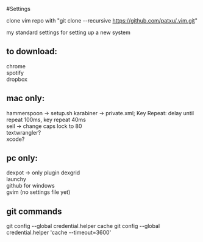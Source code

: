 #Settings

clone vim repo with "git clone --recursive https://github.com/patxu/.vim.git"

my standard settings for setting up a new system

## to download:
chrome  
spotify  
dropbox  

## mac only:
hammerspoon -> setup.sh
karabiner -> private.xml; Key Repeat: delay until repeat 100ms, key repeat 40ms  
seil -> change caps lock to 80  
textwrangler?  
xcode?  

## pc only: 
dexpot -> only plugin dexgrid  
launchy  
github for windows  
gvim (no settings file yet)  

## git commands
git config --global credential.helper cache
git config --global credential.helper 'cache --timeout=3600'
